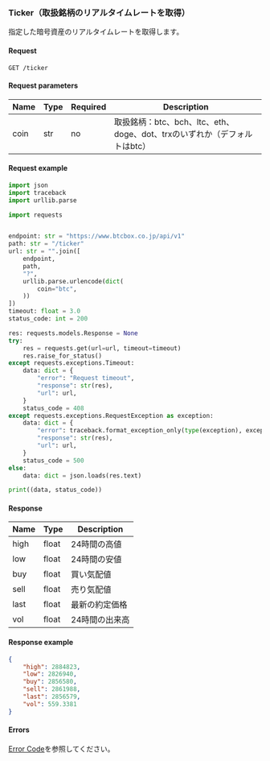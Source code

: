 ### Ticker（取扱銘柄のリアルタイムレートを取得）

指定した暗号資産のリアルタイムレートを取得します。  

#### Request

```http request
GET /ticker
```

#### Request parameters

| Name | Type | Required | Description                                       |
|------|------|----------|---------------------------------------------------|
| coin | str  | no       | 取扱銘柄：btc、bch、ltc、eth、doge、dot、trxのいずれか（デフォルトはbtc） |

#### Request example

```python
import json
import traceback
import urllib.parse

import requests


endpoint: str = "https://www.btcbox.co.jp/api/v1"
path: str = "/ticker"
url: str = "".join([
    endpoint,
    path,
    "?",
    urllib.parse.urlencode(dict(
        coin="btc",
    ))
])
timeout: float = 3.0
status_code: int = 200

res: requests.models.Response = None
try:
    res = requests.get(url=url, timeout=timeout)
    res.raise_for_status()
except requests.exceptions.Timeout:
    data: dict = {
        "error": "Request timeout",
        "response": str(res),
        "url": url,
    }
    status_code = 408
except requests.exceptions.RequestException as exception:
    data: dict = {
        "error": traceback.format_exception_only(type(exception), exception)[0],
        "response": str(res),
        "url": url,
    }
    status_code = 500
else:
    data: dict = json.loads(res.text)

print((data, status_code))
```

#### Response

| Name | Type  | Description |
|------|-------|-------------|
| high | float | 24時間の高値     |
| low  | float | 24時間の安値     |
| buy  | float | 買い気配値       |
| sell | float | 売り気配値       |
| last | float | 最新の約定価格     |
| vol  | float | 24時間の出来高    |

#### Response example

```json
{
    "high": 2884823,
    "low": 2826940,
    "buy": 2856580,
    "sell": 2861988,
    "last": 2856579,
    "vol": 559.3381
}
```

#### Errors

[Error Code](error_code.md)を参照してください。
